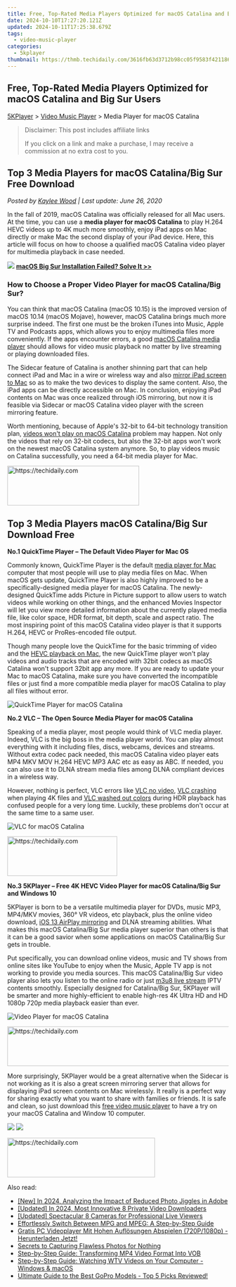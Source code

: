 ```yaml
---
title: Free, Top-Rated Media Players Optimized for macOS Catalina and Big Sur Users
date: 2024-10-10T17:27:20.121Z
updated: 2024-10-11T17:25:38.679Z
tags:
  - video-music-player
categories:
  - 5kplayer
thumbnail: https://thmb.techidaily.com/3616fb63d3712b98cc05f9583f4211869f6e4c453eb6e04c1cfde40ef70bbce3.jpg
---
```


## Free, Top-Rated Media Players Optimized for macOS Catalina and Big Sur Users

[5KPlayer](https://tools.techidaily.com/5kplayer/products/) \> [Video Music Player](https://tools.techidaily.com/5kplayer/video-music-player/) \> Media Player for macOS Catalina

>  Disclaimer: This post includes affiliate links
>
>  If you click on a link and make a purchase, I may receive a commission at no extra cost to you.
>

## Top 3 Media Players for macOS Catalina/Big Sur Free Download

 _Posted by [Kaylee Wood](https://www.quora.com/profile/Amanda-Hu-21) | Last update: June 26, 2020_

In the fall of 2019, macOS Catalina was officially released for all Mac users. At the time, you can use a **media player for macOS Catalina** to play H.264 HEVC videos up to 4K much more smoothly, enjoy iPad apps on Mac directly or make Mac the second display of your iPad device. Here, this article will focus on how to choose a qualified macOS Catalina video player for multimedia playback in case needed.

![](https://www.5kplayer.com/video-music-player/img/hot-icon.png) [**macOS Big Sur Installation Failed? Solve It >>**](https://tools.techidaily.com/5kplayer/video-music-player/)

### How to Choose a Proper Video Player for macOS Catalina/Big Sur?

You can think that macOS Catalina (macOS 10.15) is the improved version of macOS 10.14 (macOS Mojave), however, macOS Catalina brings much more surprise indeed. The first one must be the broken iTunes into Music, Apple TV and Podcasts apps, which allows you to enjoy multimedia files more conveniently. If the apps encounter errors, a good [macOS Catalina media player](https://tools.techidaily.com/5kplayer/video-music-player/) should allows for video music playback no matter by live streaming or playing downloaded files. 

The Sidecar feature of Catalina is another shinning part that can help connect iPad and Mac in a wire or wireless way and also [mirror iPad screen to Mac](https://tools.techidaily.com/5kplayer/airplay/) so as to make the two devices to display the same content. Also, the iPad apps can be directly accessible on Mac. In conclusion, enjoying iPad contents on Mac was once realized through iOS mirroring, but now it is feasible via Sidecar or macOS Catalina video player with the screen mirroring feature.

Worth mentioning, because of Apple's 32-bit to 64-bit technology transition plan, [videos won't play on macOS Catalina](https://tools.techidaily.com/5kplayer/video-music-player/) problem may happen. Not only the videos that rely on 32-bit codecs, but also the 32-bit apps won't work on the newest macOS Catalina system anymore. So, to play videos music on Catalina successfully, you need a 64-bit media player for Mac.

<!-- affiliate ads begin -->
<a href="https://aligracehair.sjv.io/c/5597632/1997630/19272" target="_top" id="1997630">
  <img src="//a.impactradius-go.com/display-ad/19272-1997630" border="0" alt="https://techidaily.com" width="300" height="90"/>
</a>
<img height="0" width="0" src="https://aligracehair.sjv.io/i/5597632/1997630/19272" style="position:absolute;visibility:hidden;" border="0" />
<!-- affiliate ads end -->

## Top 3 Media Players macOS Catalina/Big Sur Download Free

**No.1 QuickTime Player – The Default Video Player for Mac OS**

Commonly known, QuickTime Player is the default [media player for Mac](https://tools.techidaily.com/5kplayer/video-music-player/) computer that most people will use to play media files on Mac. When macOS gets update, QuickTime Player is also highly improved to be a specifically-designed media player for macOS Catalina. The newly-designed QuickTime adds Picture in Picture support to allow users to watch videos while working on other things, and the enhanced Movies Inspector will let you view more detailed information about the currently played media file, like color space, HDR format, bit depth, scale and aspect ratio. The most inspiring point of this macOS Catalina video player is that it supports H.264, HEVC or ProRes-encoded file output.

Though many people love the QuickTime for the basic trimming of video and the [HEVC playback on Mac](https://tools.techidaily.com/5kplayer/video-music-player/), the new QuickTime player won't play videos and audio tracks that are encoded with 32bit codecs as macOS Catalina won't support 32bit app any more. If you are ready to update your Mac to macOS Catalina, make sure you have converted the incompatible files or just find a more compatible media player for macOS Catalina to play all files without error.

![QuickTime Player for macOS Catalina](https://www.5kplayer.com/video-music-player/img/quicktime-for-macos-catalina.jpg) 

**No.2 VLC – The Open Source Media Player for macOS Catalina**

Speaking of a media player, most people would think of VLC media player. Indeed, VLC is the big boss in the media player world. You can play almost everything with it including files, discs, webcams, devices and streams. Without extra codec pack needed, this macOS Catalina video player eats MP4 MKV MOV H.264 HEVC MP3 AAC etc as easy as ABC. If needed, you can also use it to DLNA stream media files among DLNA compliant devices in a wireless way.

However, nothing is perfect, VLC errors like [VLC no video](https://tools.techidaily.com/5kplayer/products/), [VLC crashing](https://tools.techidaily.com/5kplayer/products/) when playing 4K files and [VLC washed out colors](https://tools.techidaily.com/5kplayer/products/) during HDR playback has confused people for a very long time. Luckily, these problems don't occur at the same time to a same user.

![VLC for macOS Catalina](https://www.5kplayer.com/video-music-player/img/hevc-player-mac-vlc.jpg) 

<!-- affiliate ads begin -->
<a href="https://25home.pxf.io/c/5597632/2148633/16836" target="_top" id="2148633">
  <img src="//a.impactradius-go.com/display-ad/16836-2148633" border="0" alt="https://techidaily.com" width="250" height="90"/>
</a>
<img height="0" width="0" src="https://25home.pxf.io/i/5597632/2148633/16836" style="position:absolute;visibility:hidden;" border="0" />
<!-- affiliate ads end -->

**No.3 5KPlayer – Free 4K HEVC Video Player for macOS Catalina/Big Sur and Windows 10**

5KPlayer is born to be a versatile multimedia player for DVDs, music MP3, MP4/MKV movies, 360° VR videos, etc playback, plus the online video download, [iOS 13 AirPlay mirroring](https://tools.techidaily.com/5kplayer/airplay/) and DLNA streaming abilities. What makes this macOS Catalina/Big Sur media player superior than others is that it can be a good savior when some applications on macOS Catalina/Big Sur gets in trouble.

Put specifically, you can download online videos, music and TV shows from online sites like YouTube to enjoy when the Music, Apple TV app is not working to provide you media sources. This macOS Catalina/Big Sur video player also lets you listen to the online radio or just [m3u8 live stream](https://tools.techidaily.com/5kplayer/video-music-player/) IPTV contents smoothly. Especially designed for Catalina/Big Sur, 5KPlayer will be smarter and more highly-efficient to enable high-res 4K Ultra HD and HD 1080p 720p media playback easier than ever.

![Video Player for macOS Catalina](https://www.5kplayer.com/video-music-player/img/hevc-player-mac.jpg) 

<!-- affiliate ads begin -->
<a href="https://aligracehair.sjv.io/c/5597632/1997695/19272" target="_top" id="1997695">
  <img src="//a.impactradius-go.com/display-ad/19272-1997695" border="0" alt="https://techidaily.com" width="728" height="90"/>
</a>
<img height="0" width="0" src="https://aligracehair.sjv.io/i/5597632/1997695/19272" style="position:absolute;visibility:hidden;" border="0" />
<!-- affiliate ads end -->

More surprisingly, 5KPlayer would be a great alternative when the Sidecar is not working as it is also a great screen mirroring server that allows for displaying iPad screen contents on Mac wirelessly. It really is a perfect way for sharing exactly what you want to share with families or friends. It is safe and clean, so just download this [free video music player](https://tools.techidaily.com/5kplayer/video-music-player/) to have a try on your macOS Catalina and Window 10 computer.

[![](https://www.5kplayer.com/video-music-player/../button/freedownbackmac.png)](https://tools.techidaily.com/5kplayer/products/) [![](https://www.5kplayer.com/video-music-player/../button/freedownwhitewin.png)](https://tools.techidaily.com/5kplayer/products/)

<!-- affiliate ads begin -->
<a href="https://aligracehair.sjv.io/c/5597632/2135372/19272" target="_top" id="2135372">
  <img src="//a.impactradius-go.com/display-ad/19272-2135372" border="0" alt="https://techidaily.com" width="336" height="90"/>
</a>
<img height="0" width="0" src="https://aligracehair.sjv.io/i/5597632/2135372/19272" style="position:absolute;visibility:hidden;" border="0" />
<!-- affiliate ads end -->

<ins class="adsbygoogle"
     style="display:block"
     data-ad-format="autorelaxed"
     data-ad-client="ca-pub-7571918770474297"
     data-ad-slot="1223367746"></ins>

<ins class="adsbygoogle"
     style="display:block"
     data-ad-client="ca-pub-7571918770474297"
     data-ad-slot="8358498916"
     data-ad-format="auto"
     data-full-width-responsive="true"></ins>

<span class="atpl-alsoreadstyle">Also read:</span>
<div><ul>
<li><a href="https://fox-info.techidaily.com/new-in-2024-analyzing-the-impact-of-reduced-photo-jiggles-in-adobe/"><u>[New] In 2024, Analyzing the Impact of Reduced Photo Jiggles in Adobe</u></a></li>
<li><a href="https://facebook-clips.techidaily.com/updated-in-2024-most-innovative-8-private-video-downloaders/"><u>[Updated] In 2024, Most Innovative 8 Private Video Downloaders</u></a></li>
<li><a href="https://extra-approaches.techidaily.com/updated-spectacular-8-cameras-for-professional-live-viewers/"><u>[Updated] Spectacular 8 Cameras for Professional Live Viewers</u></a></li>
<li><a href="https://media-tips.techidaily.com/effortlessly-switch-between-mpg-and-mpeg-a-step-by-step-guide/"><u>Effortlessly Switch Between MPG and MPEG: A Step-by-Step Guide</u></a></li>
<li><a href="https://tech-revival.techidaily.com/gratis-pc-videoplayer-mit-hohen-auflosungen-abspielen-720p1080p-herunterladen-jetzt/"><u>Gratis PC Videoplayer Mit Hohen Auflösungen Abspielen (720P/1080p) - Herunterladen Jetzt!</u></a></li>
<li><a href="https://fox-direct.techidaily.com/secrets-to-capturing-flawless-photos-for-nothing/"><u>Secrets to Capturing Flawless Photos for Nothing</u></a></li>
<li><a href="https://media-tips.techidaily.com/step-by-step-guide-transforming-mp4-video-format-into-vob/"><u>Step-by-Step Guide: Transforming MP4 Video Format Into VOB</u></a></li>
<li><a href="https://media-tips.techidaily.com/step-by-step-guide-watching-wtv-videos-on-your-computer-windows-and-macos/"><u>Step-by-Step Guide: Watching WTV Videos on Your Computer - Windows & macOS</u></a></li>
<li><a href="https://media-tips.techidaily.com/1723620233504-ultimate-guide-to-the-best-gopro-models-top-5-picks-reviewed/"><u>Ultimate Guide to the Best GoPro Models - Top 5 Picks Reviewed!</u></a></li>
</ul></div>

